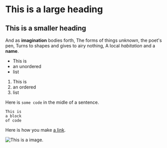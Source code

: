 # This is a large heading

## This is a smaller heading

And as **imagination** bodies forth,
The forms of things *unknown*, the poet's pen,
Turns to shapes and gives to airy nothing,
A local *habitation* and a **name**.

- This is
- an unordered
- list

1. This is 
2. an ordered
3. list
 
Here is `some code` in the midle of a sentence.

```
This is
a block
of code
```

Here is how you make [a link](https://www.wikipedia.org/).

![This is a image.](https://github.com/yihui/xarigan/releases/download/v0.0.2/karl-moustache.jpg)


